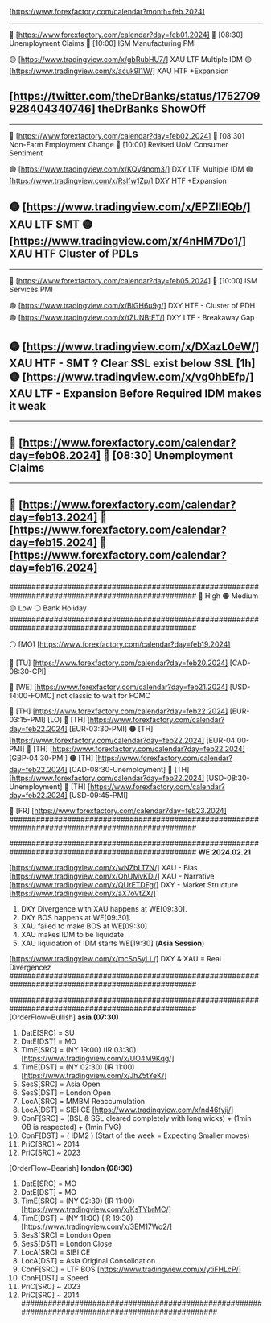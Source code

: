 [https://www.forexfactory.com/calendar?month=feb.2024]

------------------------------------------------------------
🔵 [https://www.forexfactory.com/calendar?day=feb01.2024] 
🔴 [08:30] Unemployment Claims 
🔴 [10:00] ISM Manufacturing PMI

🟡 [https://www.tradingview.com/x/gbRubHU7/] XAU LTF Multiple IDM
🟡 [https://www.tradingview.com/x/acuk9l1W/] XAU HTF +Expansion 

[https://twitter.com/theDrBanks/status/1752709928404340746] theDrBanks ShowOff
------------------------------------------------------------

------------------------------------------------------------
🔵 [https://www.forexfactory.com/calendar?day=feb02.2024] 
🔴 [08:30] Non-Farm Employment Change
🔴 [10:00] Revised UoM Consumer Sentiment

🟢 [https://www.tradingview.com/x/KQV4nom3/] DXY LTF Multiple IDM
🟢 [https://www.tradingview.com/x/Rslfw1Zp/] DXY HTF +Expansion

🟡 [https://www.tradingview.com/x/EPZIlEQb/] XAU LTF SMT
🟡 [https://www.tradingview.com/x/4nHM7Do1/] XAU HTF Cluster of PDLs
------------------------------------------------------------

------------------------------------------------------------
🔵 [https://www.forexfactory.com/calendar?day=feb05.2024] 
🔴 [10:00] ISM Services PMI

🟢 [https://www.tradingview.com/x/BiGH6u9g/] DXY HTF - Cluster of PDH
🟢 [https://www.tradingview.com/x/tZUNBtET/] DXY LTF - Breakaway Gap

🟡 [https://www.tradingview.com/x/DXazL0eW/] XAU HTF - SMT ? Clear SSL exist below SSL [1h]
🟡 [https://www.tradingview.com/x/vg0hbEfp/] XAU LTF - Expansion Before Required IDM makes it weak
------------------------------------------------------------

------------------------------------------------------------
🔵 [https://www.forexfactory.com/calendar?day=feb08.2024] 
🔴 [08:30] Unemployment Claims
------------------------------------------------------------

------------------------------------------------------------
🔵 [https://www.forexfactory.com/calendar?day=feb13.2024] 
🔵 [https://www.forexfactory.com/calendar?day=feb15.2024] 
🔵 [https://www.forexfactory.com/calendar?day=feb16.2024] 
------------------------------------------------------------

##################################################################################################
🔴 High 🟠 Medium 🟡 Low ⚪ Bank Holiday
##################################################################################################

⚪ [MO] [https://www.forexfactory.com/calendar?day=feb19.2024] 

🔴 [TU] [https://www.forexfactory.com/calendar?day=feb20.2024] [CAD-08:30-CPI]

🔴 [WE] [https://www.forexfactory.com/calendar?day=feb21.2024] [USD-14:00-FOMC] not classic to wait for FOMC

🔴 [TH] [https://www.forexfactory.com/calendar?day=feb22.2024] [EUR-03:15-PMI] [LO]
🔴 [TH] [https://www.forexfactory.com/calendar?day=feb22.2024] [EUR-03:30-PMI]
🟠 [TH] [https://www.forexfactory.com/calendar?day=feb22.2024] [EUR-04:00-PMI]
🔴 [TH] [https://www.forexfactory.com/calendar?day=feb22.2024] [GBP-04:30-PMI]
🟠 [TH] [https://www.forexfactory.com/calendar?day=feb22.2024] [CAD-08:30-Unemployment]
🔴 [TH] [https://www.forexfactory.com/calendar?day=feb22.2024] [USD-08:30-Unemployment]
🔴 [TH] [https://www.forexfactory.com/calendar?day=feb22.2024] [USD-09:45-PMI]

🔴 [FR] [https://www.forexfactory.com/calendar?day=feb23.2024] 
##################################################################################################


##################################################################################################
**WE 2024.02.21**

[https://www.tradingview.com/x/wNZbLT7N/] XAU - Bias
[https://www.tradingview.com/x/OhUMvKDi/] XAU - Narrative 
[https://www.tradingview.com/x/QUrETDFg/] DXY - Market Structure
[https://www.tradingview.com/x/aX7oVtZX/] 
1. DXY Divergence with XAU happens at WE[09:30]. 
2. DXY BOS happens at WE[09:30].
3. XAU failed to make BOS at WE[09:30]
4. XAU makes IDM to be liquidate 
5. XAU liquidation of IDM starts WE[19:30] (**Asia Session**)

[https://www.tradingview.com/x/mcSoSyLL/] DXY & XAU = Real Divergencez
##################################################################################################

##################################################################################################
[OrderFlow=Bullish] **asia (07:30)** 
01. DatE[SRC] = SU
02. DatE[DST] = MO
03. TimE[SRC] = (NY 19:00) (IR 03:30) [https://www.tradingview.com/x/UO4M9Kqg/]
04. TimE[DST] = (NY 02:30) (IR 11:00) [https://www.tradingview.com/x/JhZ5tYeK/]
05. SesS[SRC] = Asia Open
06. SesS[DST] = London Open
07. LocA[SRC] = MMBM Reaccumulation
08. LocA[DST] = SIBI CE [https://www.tradingview.com/x/nd46fyij/]
09. ConF[SRC] = (BSL & SSL cleared completely with long wicks) + (1min OB is respected) + (1min FVG)
10. ConF[DST] = ( IDM2 ) (Start of the week = Expecting Smaller moves)
11. PriC[SRC] ~ 2014
12. PriC[SRC] ~ 2023

[OrderFlow=Bearish] **london (08:30)**
01. DatE[SRC] = MO
02. DatE[DST] = MO
03. TimE[SRC] = (NY 02:30) (IR 11:00) [https://www.tradingview.com/x/KsTYbrMC/]
04. TimE[DST] = (NY 11:00) (IR 19:30) [https://www.tradingview.com/x/3EM17Wo2/]
05. SesS[SRC] = London Open
06. SesS[DST] = London Close
07. LocA[SRC] = SIBI CE
08. LocA[DST] = Asia Original Consolidation
09. ConF[SRC] = LTF BOS [https://www.tradingview.com/x/ytiFHLcP/]
10. ConF[DST] = Speed
11. PriC[SRC] ~ 2023 
12. PriC[SRC] ~ 2014
##################################################################################################
